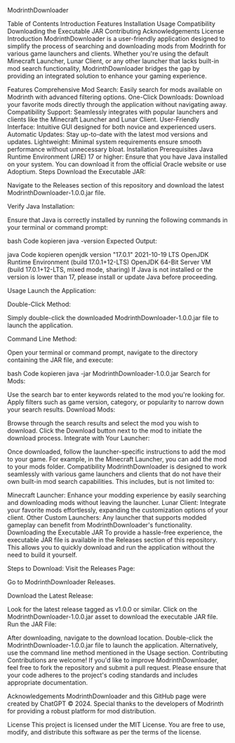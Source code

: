 ModrinthDownloader

Table of Contents
Introduction
Features
Installation
Usage
Compatibility
Downloading the Executable JAR
Contributing
Acknowledgements
License
Introduction
ModrinthDownloader is a user-friendly application designed to simplify the process of searching and downloading mods from Modrinth for various game launchers and clients. Whether you're using the default Minecraft Launcher, Lunar Client, or any other launcher that lacks built-in mod search functionality, ModrinthDownloader bridges the gap by providing an integrated solution to enhance your gaming experience.

Features
Comprehensive Mod Search: Easily search for mods available on Modrinth with advanced filtering options.
One-Click Downloads: Download your favorite mods directly through the application without navigating away.
Compatibility Support: Seamlessly integrates with popular launchers and clients like the Minecraft Launcher and Lunar Client.
User-Friendly Interface: Intuitive GUI designed for both novice and experienced users.
Automatic Updates: Stay up-to-date with the latest mod versions and updates.
Lightweight: Minimal system requirements ensure smooth performance without unnecessary bloat.
Installation
Prerequisites
Java Runtime Environment (JRE) 17 or higher: Ensure that you have Java installed on your system. You can download it from the official Oracle website or use Adoptium.
Steps
Download the Executable JAR:

Navigate to the Releases section of this repository and download the latest ModrinthDownloader-1.0.0.jar file.

Verify Java Installation:

Ensure that Java is correctly installed by running the following commands in your terminal or command prompt:

bash
Code kopieren
java -version
Expected Output:

java
Code kopieren
openjdk version "17.0.1" 2021-10-19 LTS
OpenJDK Runtime Environment (build 17.0.1+12-LTS)
OpenJDK 64-Bit Server VM (build 17.0.1+12-LTS, mixed mode, sharing)
If Java is not installed or the version is lower than 17, please install or update Java before proceeding.

Usage
Launch the Application:

Double-Click Method:

Simply double-click the downloaded ModrinthDownloader-1.0.0.jar file to launch the application.

Command Line Method:

Open your terminal or command prompt, navigate to the directory containing the JAR file, and execute:

bash
Code kopieren
java -jar ModrinthDownloader-1.0.0.jar
Search for Mods:

Use the search bar to enter keywords related to the mod you're looking for.
Apply filters such as game version, category, or popularity to narrow down your search results.
Download Mods:

Browse through the search results and select the mod you wish to download.
Click the Download button next to the mod to initiate the download process.
Integrate with Your Launcher:

Once downloaded, follow the launcher-specific instructions to add the mod to your game.
For example, in the Minecraft Launcher, you can add the mod to your mods folder.
Compatibility
ModrinthDownloader is designed to work seamlessly with various game launchers and clients that do not have their own built-in mod search capabilities. This includes, but is not limited to:

Minecraft Launcher: Enhance your modding experience by easily searching and downloading mods without leaving the launcher.
Lunar Client: Integrate your favorite mods effortlessly, expanding the customization options of your client.
Other Custom Launchers: Any launcher that supports modded gameplay can benefit from ModrinthDownloader's functionality.
Downloading the Executable JAR
To provide a hassle-free experience, the executable JAR file is available in the Releases section of this repository. This allows you to quickly download and run the application without the need to build it yourself.

Steps to Download:
Visit the Releases Page:

Go to ModrinthDownloader Releases.

Download the Latest Release:

Look for the latest release tagged as v1.0.0 or similar.
Click on the ModrinthDownloader-1.0.0.jar asset to download the executable JAR file.
Run the JAR File:

After downloading, navigate to the download location.
Double-click the ModrinthDownloader-1.0.0.jar file to launch the application.
Alternatively, use the command line method mentioned in the Usage section.
Contributing
Contributions are welcome! If you'd like to improve ModrinthDownloader, feel free to fork the repository and submit a pull request. Please ensure that your code adheres to the project's coding standards and includes appropriate documentation.

Acknowledgements
ModrinthDownloader and this GitHub page were created by ChatGPT © 2024. Special thanks to the developers of Modrinth for providing a robust platform for mod distribution.

License
This project is licensed under the MIT License. You are free to use, modify, and distribute this software as per the terms of the license.
